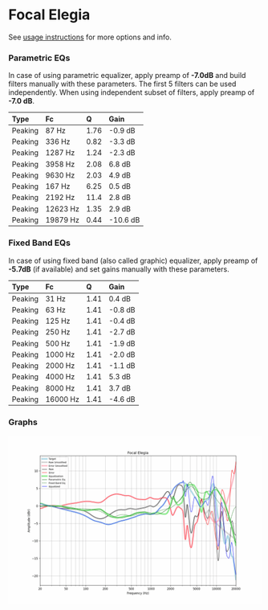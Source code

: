 # Focal Elegia
See [usage instructions](https://github.com/jaakkopasanen/AutoEq#usage) for more options and info.

### Parametric EQs
In case of using parametric equalizer, apply preamp of **-7.0dB** and build filters manually
with these parameters. The first 5 filters can be used independently.
When using independent subset of filters, apply preamp of **-7.0 dB**.

| Type    | Fc       |     Q | Gain     |
|:--------|:---------|:------|:---------|
| Peaking | 87 Hz    |  1.76 | -0.9 dB  |
| Peaking | 336 Hz   |  0.82 | -3.3 dB  |
| Peaking | 1287 Hz  |  1.24 | -2.3 dB  |
| Peaking | 3958 Hz  |  2.08 | 6.8 dB   |
| Peaking | 9630 Hz  |  2.03 | 4.9 dB   |
| Peaking | 167 Hz   |  6.25 | 0.5 dB   |
| Peaking | 2192 Hz  | 11.4  | 2.8 dB   |
| Peaking | 12623 Hz |  1.35 | 2.9 dB   |
| Peaking | 19879 Hz |  0.44 | -10.6 dB |

### Fixed Band EQs
In case of using fixed band (also called graphic) equalizer, apply preamp of **-5.7dB**
(if available) and set gains manually with these parameters.

| Type    | Fc       |    Q | Gain    |
|:--------|:---------|:-----|:--------|
| Peaking | 31 Hz    | 1.41 | 0.4 dB  |
| Peaking | 63 Hz    | 1.41 | -0.8 dB |
| Peaking | 125 Hz   | 1.41 | -0.4 dB |
| Peaking | 250 Hz   | 1.41 | -2.7 dB |
| Peaking | 500 Hz   | 1.41 | -1.9 dB |
| Peaking | 1000 Hz  | 1.41 | -2.0 dB |
| Peaking | 2000 Hz  | 1.41 | -1.1 dB |
| Peaking | 4000 Hz  | 1.41 | 5.3 dB  |
| Peaking | 8000 Hz  | 1.41 | 3.7 dB  |
| Peaking | 16000 Hz | 1.41 | -4.6 dB |

### Graphs
![](./Focal%20Elegia.png)